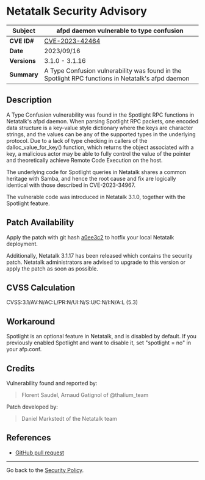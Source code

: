 # Netatalk Security Advisory

| **Subject**  | afpd daemon vulnerable to type confusion |
| ------------ | -------------------------------------- |
| **CVE ID#**  | [CVE-2023-42464](https://www.cve.org/CVERecord?id=CVE-2023-42464) |
| **Date**     | 2023/09/16 |
| **Versions** | 3.1.0 - 3.1.16 |
| **Summary**  | A Type Confusion vulnerability was found in the Spotlight RPC functions in Netatalk's afpd daemon |

## Description

A Type Confusion vulnerability was found in the Spotlight RPC functions
in Netatalk's afpd daemon. When parsing Spotlight RPC packets, one
encoded data structure is a key-value style dictionary where the keys
are character strings, and the values can be any of the supported types
in the underlying protocol. Due to a lack of type checking in callers of
the dalloc_value_for_key() function, which returns the object associated
with a key, a malicious actor may be able to fully control the value of
the pointer and theoretically achieve Remote Code Execution on the host.

The underlying code for Spotlight queries in Netatalk shares a common
heritage with Samba, and hence the root cause and fix are logically
identical with those described in CVE-2023-34967.

The vulnerable code was introduced in Netatalk 3.1.0, together with the
Spotlight feature.

## Patch Availability

Apply the patch with git hash
[a0ee3c2](https://github.com/Netatalk/netatalk/commit/a0ee3c246ee9e082436192290610a4d812fc0b7f.diff)
to hotfix your local Netatalk deployment.

Additionally, Netatalk 3.1.17 has been released which contains the
security patch. Netatalk administrators are advised to upgrade to this
version or apply the patch as soon as possible.

## CVSS Calculation

CVSS:3.1/AV:N/AC:L/PR:N/UI:N/S:U/C:N/I:N/A:L (5.3)

## Workaround

Spotlight is an optional feature in Netatalk, and is disabled by
default. If you previously enabled Spotlight and want to disable it, set
"spotlight = no" in your afp.conf.

## Credits

Vulnerability found and reported by:

> Florent Saudel, Arnaud Gatignol of @thalium_team

Patch developed by:

> Daniel Markstedt of the Netatalk team

## References

- [GitHub pull request](https://github.com/Netatalk/netatalk/pull/485)

---

Go back to the [Security Policy](/security.html).

